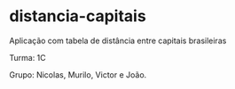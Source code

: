 # distancia-capitais
Aplicação com tabela de distância entre capitais brasileiras

Turma: 1C

Grupo: Nicolas, Murilo, Victor e João.
